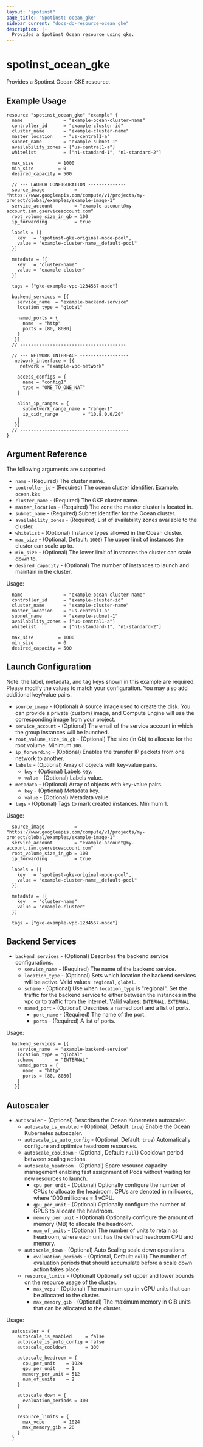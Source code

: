 ```yaml
---
layout: "spotinst"
page_title: "Spotinst: ocean_gke"
sidebar_current: "docs-do-resource-ocean_gke"
description: |-
  Provides a Spotinst Ocean resource using gke.
---
```


# spotinst\_ocean\_gke

Provides a Spotinst Ocean GKE resource.

## Example Usage

```hcl
resource "spotinst_ocean_gke" "example" {
  name               = "example-ocean-cluster-name"
  controller_id      = "example-cluster-id"
  cluster_name       = "example-cluster-name"
  master_location    = "us-central1-a"
  subnet_name        = "example-subnet-1"
  availability_zones = ["us-central1-a"]
  whitelist          = ["n1-standard-1", "n1-standard-2"]
  
  max_size         = 1000
  min_size         = 0
  desired_capacity = 500
 
  // --- LAUNCH CONFIGURATION --------------
  source_image           = "https://www.googleapis.com/compute/v1/projects/my-project/global/examples/example-image-1"
  service_account        = "example-account@my-account.iam.gserviceaccount.com"
  root_volume_size_in_gb = 100
  ip_forwarding          = true
 
  labels = [{
    key   = "spotinst-gke-original-node-pool",
    value = "example-cluster-name__default-pool"
  }]
 
  metadata = [{
    key   = "cluster-name"
    value = "example-cluster"
  }]
 
  tags = ["gke-example-vpc-1234567-node"]
 
  backend_services = [{
    service_name  = "example-backend-service"
    location_type = "global"
    
    named_ports = {
      name  = "http"
      ports = [80, 8080]
    }
   }]
  // ---------------------------------------
 
  // --- NETWORK INTERFACE ------------------
   network_interface = [{
     network = "example-vpc-network"
 
    access_configs = {
      name = "config1"
      type = "ONE_TO_ONE_NAT"
    }
 
    alias_ip_ranges = {
      subnetwork_range_name = "range-1"
      ip_cidr_range         = "10.8.0.0/20"
    }
   }]
  // ----------------------------------------
}
```

## Argument Reference

The following arguments are supported:

* `name` - (Required) The cluster name.
* `controller_id` - (Required) The ocean cluster identifier. Example: `ocean.k8s`
* `cluster_name` - (Required) The GKE cluster name.
* `master_location` - (Required) The zone the master cluster is located in. 
* `subnet_name` - (Required) Subnet identifier for the Ocean cluster.
* `availability_zones` - (Required) List of availability zones available to the cluster.
* `whitelist` - (Optional) Instance types allowed in the Ocean cluster.
* `max_size` - (Optional, Default: `1000`) The upper limit of instances the cluster can scale up to.
* `min_size` - (Optional) The lower limit of instances the cluster can scale down to.
* `desired_capacity` - (Optional) The number of instances to launch and maintain in the cluster.

Usage:

```hcl
  name               = "example-ocean-cluster-name"
  controller_id      = "example-cluster-id"
  cluster_name       = "example-cluster-name"
  master_location    = "us-central1-a"
  subnet_name        = "example-subnet-1"
  availability_zones = ["us-central1-a"]
  whitelist          = ["n1-standard-1", "n1-standard-2"]
  
  max_size         = 1000
  min_size         = 0
  desired_capacity = 500
```

<a id="launch-configuration"></a>
## Launch Configuration
Note: the label, metadata, and tag keys shown in this example are required. Please modify the values to match your configuration. You may also add additional key/value pairs. 

* `source_image` - (Optional) A source image used to create the disk. You can provide a private (custom) image, and Compute Engine will use the corresponding image from your project.
* `service_account` - (Optional) The email of the service account in which the group instances will be launched.
* `root_volume_size_in_gb` - (Optional) The size (in Gb) to allocate for the root volume. Minimum `100`.
* `ip_forwarding` - (Optional) Enables the transfer IP packets from one network to another.
* `labels` - (Optional) Array of objects with key-value pairs.
    * `key` - (Optional) Labels key.
    * `value` - (Optional) Labels value.
* `metadata` - (Optional) Array of objects with key-value pairs.
    * `key` - (Optional) Metadata key.
    * `value` - (Optional) Metadata value.
* `tags` - (Optional) Tags to mark created instances. Minimum 1.

Usage:

```hcl
  source_image           = "https://www.googleapis.com/compute/v1/projects/my-project/global/examples/example-image-1"
  service_account        = "example-account@my-account.iam.gserviceaccount.com"
  root_volume_size_in_gb = 100
  ip_forwarding          = true
 
  labels = [{
    key   = "spotinst-gke-original-node-pool",
    value = "example-cluster-name__default-pool"
  }]
 
  metadata = [{
    key   = "cluster-name"
    value = "example-cluster"
  }]
 
  tags = ["gke-example-vpc-1234567-node"]
```

<a id="backend-services"></a>
## Backend Services

* `backend_services` - (Optional) Describes the backend service configurations.
    * `service_name` - (Required) The name of the backend service.
    * `location_type` - (Optional) Sets which location the backend services will be active. Valid values: `regional`, `global`.
    * `scheme` - (Optional) Use when `location_type` is "regional". Set the traffic for the backend service to either between the instances in the vpc or to traffic from the internet. Valid values: `INTERNAL`, `EXTERNAL`.
    * `named_port` - (Optional) Describes a named port and a list of ports.
        * `port_name` - (Required) The name of the port.
        * `ports` - (Required) A list of ports.

Usage:
        
```hcl
  backend_services = [{
    service_name  = "example-backend-service"
    location_type = "global"
    scheme        = "INTERNAL"
    named_ports = {
      name  = "http"
      ports = [80, 8080]
    }
   }]
```

<a id="autoscaler"></a>
## Autoscaler

* `autoscaler` - (Optional) Describes the Ocean Kubernetes autoscaler.
    * `autoscale_is_enabled` - (Optional, Default: `true`) Enable the Ocean Kubernetes autoscaler.
    * `autoscale_is_auto_config` - (Optional, Default: `true`) Automatically configure and optimize headroom resources.
    * `autoscale_cooldown` - (Optional, Default: `null`) Cooldown period between scaling actions.
    * `autoscale_headroom` - (Optional) Spare resource capacity management enabling fast assignment of Pods without waiting for new resources to launch.
        * `cpu_per_unit` - (Optional) Optionally configure the number of CPUs to allocate the headroom. CPUs are denoted in millicores, where 1000 millicores = 1 vCPU.
        * `gpu_per_unit` - (Optional) Optionally configure the number of GPUS to allocate the headroom.
        * `memory_per_unit` - (Optional) Optionally configure the amount of memory (MB) to allocate the headroom.
        * `num_of_units` - (Optional) The number of units to retain as headroom, where each unit has the defined headroom CPU and memory.
    * `autoscale_down` - (Optional) Auto Scaling scale down operations.
        * `evaluation_periods` - (Optional, Default: `null`) The number of evaluation periods that should accumulate before a scale down action takes place.
    * `resource_limits` - (Optional) Optionally set upper and lower bounds on the resource usage of the cluster.
        * `max_vcpu` - (Optional) The maximum cpu in vCPU units that can be allocated to the cluster.
        * `max_memory_gib` - (Optional) The maximum memory in GiB units that can be allocated to the cluster.

Usage:

```hcl
  autoscaler = {
    autoscale_is_enabled     = false
    autoscale_is_auto_config = false
    autoscale_cooldown       = 300

    autoscale_headroom = {
      cpu_per_unit    = 1024
      gpu_per_unit    = 1
      memory_per_unit = 512
      num_of_units    = 2
    }

    autoscale_down = {
      evaluation_periods = 300
    }

    resource_limits = {
      max_vcpu       = 1024
      max_memory_gib = 20
    }
  }
```
